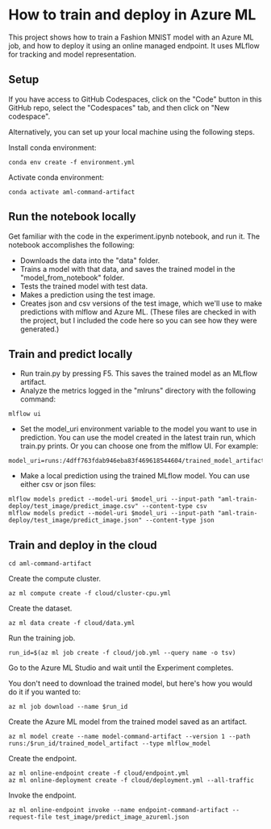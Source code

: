 # How to train and deploy in Azure ML

This project shows how to train a Fashion MNIST model with an Azure ML job, and how to deploy it using an online managed endpoint. It uses MLflow for tracking and model representation.


## Setup

If you have access to GitHub Codespaces, click on the "Code" button in this GitHub repo, select the "Codespaces" tab, and then click on "New codespace".

Alternatively, you can set up your local machine using the following steps.

Install conda environment:

```
conda env create -f environment.yml
```

Activate conda environment:

```
conda activate aml-command-artifact
```


## Run the notebook locally

Get familiar with the code in the experiment.ipynb notebook, and run it. The notebook accomplishes the following:
* Downloads the data into the "data" folder.
* Trains a model with that data, and saves the trained model in the "model_from_notebook" folder.
* Tests the trained model with test data.
* Makes a prediction using the test image.
* Creates json and csv versions of the test image, which we'll use to make predictions with mlflow and Azure ML. (These files are checked in with the project, but I included the code here so you can see how they were generated.)
 

## Train and predict locally

* Run train.py by pressing F5. This saves the trained model as an MLflow artifact.
* Analyze the metrics logged in the "mlruns" directory with the following command:

```
mlflow ui
```

* Set the model_uri environment variable to the model you want to use in prediction. You can use the model created in the latest train run, which train.py prints. Or you can choose one from the mlflow UI. For example:

```
model_uri=runs:/4dff763fdab946eba83f469618544604/trained_model_artifact
```

* Make a local prediction using the trained MLflow model. You can use either csv or json files:

```
mlflow models predict --model-uri $model_uri --input-path "aml-train-deploy/test_image/predict_image.csv" --content-type csv
mlflow models predict --model-uri $model_uri --input-path "aml-train-deploy/test_image/predict_image.json" --content-type json
```


## Train and deploy in the cloud

```
cd aml-command-artifact
```

Create the compute cluster.

```
az ml compute create -f cloud/cluster-cpu.yml 
```

Create the dataset.

```
az ml data create -f cloud/data.yml 
```

Run the training job.

```
run_id=$(az ml job create -f cloud/job.yml --query name -o tsv)
```

Go to the Azure ML Studio and wait until the Experiment completes.

You don't need to download the trained model, but here's how you would do it if you wanted to:

```
az ml job download --name $run_id
```

Create the Azure ML model from the trained model saved as an artifact.

```
az ml model create --name model-command-artifact --version 1 --path runs:/$run_id/trained_model_artifact --type mlflow_model
```

Create the endpoint.

```
az ml online-endpoint create -f cloud/endpoint.yml
az ml online-deployment create -f cloud/deployment.yml --all-traffic
```

Invoke the endpoint.

```
az ml online-endpoint invoke --name endpoint-command-artifact --request-file test_image/predict_image_azureml.json
```